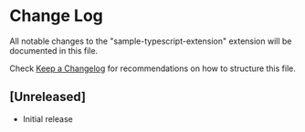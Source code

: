 # Change Log
All notable changes to the "sample-typescript-extension" extension will be documented in this file.

Check [Keep a Changelog](http://keepachangelog.com/) for recommendations on how to structure this file.

## [Unreleased]
- Initial release